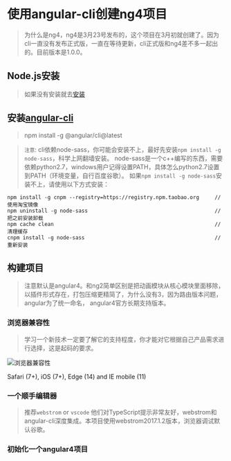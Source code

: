 # 使用angular-cli创建ng4项目
> 为什么是ng4，ng4是3月23号发布的，这个项目在3月初就创建了。因为cli一直没有发布正式版，一直在等待更新，cli正式版和ng4差不多一起出的。目前版本是1.0.0。

## Node.js安装
> 如果没有安装就去[安装](https://nodejs.org/en/download/)

## 安装[angular-cli](https://github.com/angular/angular-cli)
> npm install -g @angular/cli@latest

> `注意`: cli依赖node-sass，你可能会安装不上，最好先安装`npm install -g node-sass`，科学上网翻墙安装。
node-sass是一个c++编写的东西，需要依赖python2.7，windows用户记得设置PATH，具体怎么python2.7设置到PATH（环境变量，自行百度谷歌）。
如果`npm install -g node-sass`安装不上，请使用以下方式安装：
```
npm install -g cnpm --registry=https://registry.npm.taobao.org     // 使用淘宝镜像
npm uninstall -g node-sass                                         // 把之前安装卸载
npm cache clean                                                    // 清理缓存
cnpm install -g node-sass                                          // 重新安装
```
## 构建项目
> 注意默认是angular4。和ng2简单区别是把动画模块从核心模块里面移除，以插件形式存在，打包压缩更精简了，为什么没有3，因为路由版本问题，angular为了统一命名，
angular4官方长期支持版本。

### 浏览器兼容性
> 学习一个新技术一定要了解它的支持程度，你才能对它根据自己产品需求进行选择，这是起码的要求。

![浏览器兼容性](https://camo.githubusercontent.com/efa5a8b6df23b248c39a72d85bc654db9a10def5/68747470733a2f2f73617563656c6162732e636f6d2f62726f777365722d6d61747269782f616e67756c6172322d63692e737667)

Safari (7+), iOS (7+), Edge (14) and IE mobile (11)

### 一个顺手编辑器
> 推荐`webstrom` or `vscode` 他们对TypeScript提示非常友好，webstrom和angular-cli深度集成。本项目使用webstrom2017.1.2版本，浏览器调试默认谷歌。

### 初始化一个angular4项目
